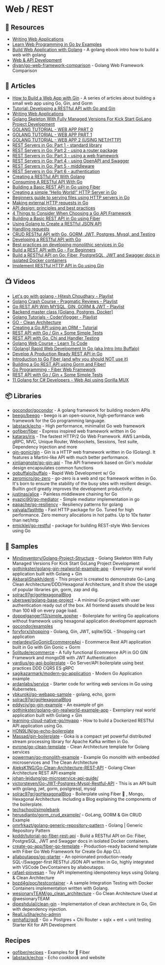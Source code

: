 # Web / REST

## 📘 Resources
- [Writing Web Applications](https://go.dev/doc/articles/wiki/)
- [Learn Web Programming in Go by Examples](https://gowebexamples.com/)
- [Build Web Application with Golang](https://astaxie.gitbooks.io/build-web-application-with-golang/content/en/) - A golang ebook intro how to build a web with golang
- [Web & API Development](https://github.com/golang/go/wiki/Articles#web--api-development)
- [diyan/go-web-framework-comparison](https://github.com/diyan/go-web-framework-comparison) - Golang Web Framework Comparison
## 📕 Articles
- [How to Build a Web App with Gin](https://universalglue.dev/series/how-to-build-a-web-app-with-gin/) - A series of articles about building a small web app using Go, Gin, and Gorm
- [Tutorial: Developing a RESTful API with Go and Gin](https://go.dev/doc/tutorial/web-service-gin)
- [Writing Web Applications](https://go.dev/doc/articles/wiki/)
- [Golang Skeleton With Fully Managed Versions For Kick Start GoLang Project Development](https://www.mindinventory.com/blog/golang-project-structure/)
- [GOLANG TUTORIAL - WEB APP PART 0](https://www.bogotobogo.com/GoLang/GoLang_Web.php)
- [GOLANG TUTORIAL - WEB APP PART 1](https://www.bogotobogo.com/GoLang/GoLang_Web_Application_1.php)
- [GOLANG TUTORIAL - WEB APP 2 (USING NET/HTTP)](https://www.bogotobogo.com/GoLang/GoLang_Web_Application_2.php)
- [REST Servers in Go: Part 1 - standard library](https://eli.thegreenplace.net/2021/rest-servers-in-go-part-1-standard-library/)
- [REST Servers in Go: Part 2 - using a router package](https://eli.thegreenplace.net/2021/rest-servers-in-go-part-2-using-a-router-package/)
- [REST Servers in Go: Part 3 - using a web framework](https://eli.thegreenplace.net/2021/rest-servers-in-go-part-3-using-a-web-framework/)
- [REST Servers in Go: Part 4 - using OpenAPI and Swagger](https://eli.thegreenplace.net/2021/rest-servers-in-go-part-4-using-openapi-and-swagger/)
- [REST Servers in Go: Part 5 - middleware](https://eli.thegreenplace.net/2021/rest-servers-in-go-part-5-middleware/)
- [REST Servers in Go: Part 6 - authentication](https://eli.thegreenplace.net/2021/rest-servers-in-go-part-6-authentication/)
- [Creating a RESTful API With Golang](https://tutorialedge.net/golang/creating-restful-api-with-golang/)
- [Consuming A RESTful API With Go](https://tutorialedge.net/golang/consuming-restful-api-with-go/)
- [Building a Basic REST API in Go using Fiber](https://tutorialedge.net/golang/basic-rest-api-go-fiber/)
- [Creating a simple “Hello World!” HTTP Server in Go](https://medium.com/rungo/creating-a-simple-hello-world-http-server-in-go-31c7fd70466e)
- [Beginners guide to serving files using HTTP servers in Go](https://medium.com/rungo/beginners-guide-to-serving-files-using-http-servers-in-go-4e542e628eac)
- [Making external HTTP requests in Go](https://medium.com/rungo/making-external-http-requests-in-go-eb4c015f8839)
- [API design: principles and best practices](https://yourbasic.org/algorithms/your-basic-api/)
- [4 Things to Consider When Choosing a Go API Framework](https://markphelps.me/posts/4-things-to-consider-when-choosing-a-go-api-framework/)
- [Building a Basic REST API in Go using Fiber](https://tutorialedge.net/golang/basic-rest-api-go-fiber/)
- [Using Golang to Create a RESTful JSON API](https://andela.com/insights/using-golang-to-create-a-restful-json-api/)
- [Handling requests](https://livebook.manning.com/book/go-web-programming/chapter-3/29)
- [CRUD RESTful API with Go, GORM, JWT, Postgres, Mysql, and Testing](https://levelup.gitconnected.com/crud-restful-api-with-go-gorm-jwt-postgres-mysql-and-testing-460a85ab7121)
- [Developing a RESTful API with Go](https://dev.to/kevwan/developing-a-restful-api-with-go-3jo5)
- [Best practices on developing monolithic services in Go](https://dev.to/kevwan/best-practices-on-developing-monolithic-services-in-go-3c95)
- [Build a REST API with Go - For Beginners](https://dev.to/karanpratapsingh/build-a-rest-api-with-go-for-beginners-3gp)
- [Build a RESTful API on Go: Fiber, PostgreSQL, JWT and Swagger docs in isolated Docker containers](https://dev.to/koddr/build-a-restful-api-on-go-fiber-postgresql-jwt-and-swagger-docs-in-isolated-docker-containers-475j)
- [Implement RESTful HTTP API in Go using Gin](https://dev.to/techschoolguru/implement-restful-http-api-in-go-using-gin-4ap1)
## 📺 Videos
- [Let's go with golang - Hitesh Choudhary - Playlist](https://www.youtube.com/playlist?list=PLRAV69dS1uWQGDQoBYMZWKjzuhCaOnBpa)
- [Golang Crash Course - Pragmatic Reviews - Playlist](https://www.youtube.com/playlist?list=PL3eAkoh7fypqUQUQPn-bXtfiYT_ZSVKmB)
- [Go REST API With MYSQL, GIN, GORM & JWT - Playlist](https://www.youtube.com/playlist?list=PLkVx132FdJZlTc_1gucKZ00b_s45DQlVQ)
- [Backend master class [Golang, Postgres, Docker]](https://www.youtube.com/playlist?list=PLy_6D98if3ULEtXtNSY_2qN21VCKgoQAE)
- [Golang Tutorials - CoderVlogger - Playlist](https://www.youtube.com/playlist?list=PLxa49UnOmIzr3Zm8DyzRlOwnXdgiYSJzA)
- [GO - Clean Architecture](https://www.youtube.com/playlist?list=PL7Bs8ngpweC6KN8g1_LS4Be0bWXB23UKB)
- [Creating a Go API using an ORM - Tutorial](https://www.youtube.com/watch?v=VAGodyl84OY&list=PLzUGFf4GhXBL4GHXVcMMvzgtO8-WEJIoY&index=6)
- [REST API with Go / Gin + Some Simple Tests](https://www.youtube.com/watch?v=LOn1GUsjOF4)
- [REST API with Go, Chi and Handler Testing](https://www.youtube.com/watch?v=zeme_TmXyBk)
- [Golang Web Course - Learn To Code](https://www.youtube.com/playlist?list=PLSak_q1UXfPrba68q2afhFq4aBAPVSDbj)
- [[Golang] Rapid Web Development In Go (aka Intro Into Buffalo)](https://www.youtube.com/watch?v=J0JnHNgPMRk)
- [Develop A Production Ready REST API in Go](https://tutorialedge.net/courses/go-rest-api-course/)
- [Introduction to Go Fiber (and why you should NOT use it)](https://www.youtube.com/watch?v=INt68SlX-LE)
- [Building a Go REST API using Gorm and Fiber!](https://www.youtube.com/watch?v=Iq2qT0fRhAA)
- [Go Programming - Fiber Web Framework](https://www.youtube.com/watch?v=xHvzNJzA9DQ)
- [REST API with Go / Gin + Some Simple Tests](https://www.youtube.com/watch?v=LOn1GUsjOF4)
- [11 Golang for C# Developers - Web Api using Gorilla MUX](https://www.youtube.com/watch?v=hd5GoTjlCW4)
## 📦 Libraries
- [gocondor/gocondor](https://github.com/gocondor/gocondor) - A golang framework for building modern APIs
- [beego/beego](https://github.com/beego/beego) - beego is an open-source, high-performance web framework for the Go programming language.
- [labstack/echo](https://github.com/labstack/echo) - High performance, minimalist Go web framework
- [gofiber/fiber](https://github.com/gofiber/fiber) - Express inspired web framework written in Go
- [kataras/iris](https://github.com/kataras/iris) - The fastest HTTP/2 Go Web Framework. AWS Lambda, gRPC, MVC, Unique Router, Websockets, Sessions, Test suite, Dependency Injection and more
- [gin-gonic/gin](https://github.com/gin-gonic/gin) - Gin is a HTTP web framework written in Go (Golang). It features a Martini-like API with much better performance.
- [xinliangnote/go-gin-api](https://github.com/xinliangnote/go-gin-api) - The API framework based on Gin's modular design encapsulates common functions
- [gobuffalo/buffalo](https://github.com/gobuffalo/buffalo) - Rapid Web Development w/ Go
- [zeromicro/go-zero](https://github.com/zeromicro/go-zero) - go-zero is a web and rpc framework written in Go. It's born to ensure the stability of the busy sites with resilient design. Builtin goctl greatly improves the development productivity.
- [justinas/alice](https://github.com/justinas/alice) - Painless middleware chaining for Go
- [eyazici90/go-mediator](https://github.com/eyazici90/go-mediator) - Simple mediator implementation in go
- [eapache/go-resiliency](https://github.com/eapache/go-resiliency) - Resiliency patterns for golang
- [valyala/fasthttp](https://github.com/valyala/fasthttp) - Fast HTTP package for Go. Tuned for high performance. Zero memory allocations in hot paths. Up to 10x faster than net/http
- [emicklei/go-restful](https://github.com/emicklei/go-restful) - package for building REST-style Web Services using Go
## 🚀 Samples
- [Mindinventory/Golang-Project-Structure](https://github.com/Mindinventory/Golang-Project-Structure) - Golang Skeleton With Fully Managed Versions For Kick Start GoLang Project Development
- [gothinkster/golang-gin-realworld-example-app](https://github.com/gothinkster/golang-gin-realworld-example-app) - Exemplary real world application built with Golang + Gin
- [AkbaraliShaikh/denti](https://github.com/AkbaraliShaikh/denti) - This project is created to demonstrate Go-Lang Clean Architecture/DDD/Hexagonal Architecture, and It show the usage of popular libraries gin, gorm, zap and dig.
- [solrac97gr/goHexagonalBlog](https://github.com/solrac97gr/goHexagonalBlog)
- [uberswe/golang-base-project](https://github.com/uberswe/golang-base-project) - A minimal Go project with user authentication ready out of the box. All frontend assets should be less than 100 kB on every page load.
- [doppelganger113/simple_gopher](https://github.com/doppelganger113/simple_gopher) - Boilerplate for writing Go applications without framework using hexagonal application development approach
- [gocondor/examples](https://github.com/gocondor/examples)
- [foryforx/shopping](https://github.com/foryforx/shopping) - Golang, Gin, JWT, sqlite/SQL - Shopping cart application
- [melardev/GoGonicEcommerceApi](https://github.com/melardev/GoGonicEcommerceApi) - Ecommerce Rest API application built in Go with Gin Gonic + Gorm
- [5olitude/ecommerce](https://github.com/5olitude/ecommerce) - A fully functional Ecommerce API in GO GIN Framework and mongoDB with JWT Authentication
- [vardius/go-api-boilerplate](https://github.com/vardius/go-api-boilerplate) - Go Server/API boilerplate using best practices DDD CQRS ES gRPC
- [sagikazarmark/modern-go-application](https://github.com/sagikazarmark/modern-go-application) - Modern Go Application example
- [ardanlabs/service](https://github.com/ardanlabs/service) - Starter code for writing web services in Go using Kubernetes.
- [ybkuroki/go-webapp-sample](https://github.com/ybkuroki/go-webapp-sample) - golang, echo, gorm
- [solrac97gr/goHexagonalBlog](https://github.com/solrac97gr/goHexagonalBlog)
- [eddycjy/go-gin-example](https://github.com/eddycjy/go-gin-example) - An example of gin
- [gothinkster/golang-gin-realworld-example-app](https://github.com/gothinkster/golang-gin-realworld-example-app) - Exemplary real world application built with Golang + Gin
- [learning-cloud-native-go/myapp](https://github.com/learning-cloud-native-go/myapp) - How to build a Dockerized RESTful API application using Go.
- [HON9LIN/go-echo-boilerplate](https://github.com/HON9LIN/go-echo-boilerplate)
- [Massad/gin-boilerplate](https://github.com/Massad/gin-boilerplate) - Goka is a compact yet powerful distributed stream processing library for Apache Kafka written in Go.
- [evrone/go-clean-template](https://github.com/evrone/go-clean-template) - Clean Architecture template for Golang services
- [powerman/go-monolith-example](https://github.com/powerman/go-monolith-example) - Example Go monolith with embedded microservices and The Clean Architecture
- [AleksK1NG/Go-Clean-Architecture-REST-API](https://github.com/AleksK1NG/Go-Clean-Architecture-REST-API) - Golang Clean Architecture REST API example
- [johan-lejdung/go-microservice-api-guide/](https://github.com/johan-lejdung/go-microservice-api-guide/)
- [victorsteven/Go-JWT-Postgres-Mysql-Restful-API](https://github.com/victorsteven/Go-JWT-Postgres-Mysql-Restful-API) - This is an API built with golang, jwt, gorm, postgresql, mysql
- [solrac97gr/goHexagonalBlog](https://github.com/solrac97gr/goHexagonalBlog) - Boilerplate using Fiber 🚀 , Mongo, Hexagonal Architecture. Including a Blog explaining the components of the boilerplate.
- [techschool/simplebank](https://github.com/techschool/simplebank)
- [herusdianto/gorm_crud_example/](https://github.com/herusdianto/gorm_crud_example/) - GoLang, GORM & Gin CRUD Example
- [omrfrkazt/golang-generic-repository-pattern](https://github.com/omrfrkazt/golang-generic-repository-pattern) - Golang | Generic Repository Pattern
- [koddr/tutorial-go-fiber-rest-api](https://github.com/koddr/tutorial-go-fiber-rest-api) - Build a RESTful API on Go: Fiber, PostgreSQL, JWT and Swagger docs in isolated Docker containers.
- [create-go-app/fiber-go-template](https://github.com/create-go-app/fiber-go-template) - Production-ready backend template with Fiber Go Web Framework for Create Go App CLI.
- [allaboutapps/go-starter](https://github.com/allaboutapps/go-starter) - An opinionated production-ready SQL-/Swagger-first RESTful JSON API written in Go, highly integrated with VSCode DevContainers by allaboutapps.
- [rafael-piovesan](https://github.com/rafael-piovesan) - Toy API implementing idempotency keys using Golang & Clean Architecture
- [bozd4g/poc/testcontainer](https://github.com/bozd4g/poc/tree/master/testcontainer) - A sample Integration Testing with Docker Containers implementation written with Golang.
- [wesionaryTEAM/go_clean_architecture](https://github.com/wesionaryTEAM/go_clean_architecture) - Go Clean Architecture Used at @wesionaryTEAM
- [dipeshdulal/clean-gin](https://github.com/dipeshdulal/clean-gin) - Implementation of clean architecture in Go, Gin with dependency injection.
- [RealLiuSha/echo-admin](https://github.com/RealLiuSha/echo-admin)
- [gmhafiz/go8](https://github.com/gmhafiz/go8) - Go + Postgres + Chi Router + sqlx + ent + unit testing Starter Kit for API Development
## Recipes
- [gofiber/recipes](https://github.com/gofiber/recipes) - Examples for 🚀 Fiber
- [labstack/echox](https://github.com/labstack/echox) - Echo cookbook and website